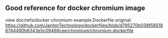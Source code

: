 ## Good reference for docker chromium image 

view doc/refs/docker-chromium-example.Dockerfile
original: https://github.com/JanitorTechnology/dockerfiles/blob/d795270b038f585186744490b6343e5c09466cee/chromium/chromium.dockerfile


